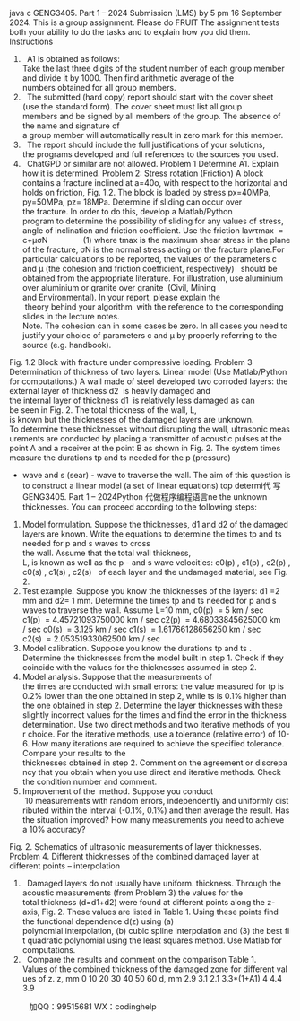 java c
GENG3405. Part 1 – 2024 
Submission (LMS) by 5 pm 16 September 2024. 
This is a group assignment. Please do FRUIT 
The assignment tests both your ability to do the tasks and to explain how you did them. Instructions 
1.   A1 is obtained as follows: Take the last three digits of the student number of each group member and divide it by 1000. Then find arithmetic average of the numbers obtained for all group members.
2.   The submitted (hard copy) report should start with the cover sheet (use the standard form). The cover sheet must list all group members and be signed by all members of the group. The absence of the name and signature of a group member will automatically result in zero mark for this member.
3.   The report should include the full justifications of your solutions, the programs developed and full references to the sources you used.
4.   ChatGPD or similar are not allowed.
Problem 1 Determine A1. Explain how it is determined.
Problem 2: Stress rotation (Friction) A block contains a fracture inclined at a=40o, with respect to the horizontal and holds on friction, Fig. 1.2. The block is loaded by stress px=40MPa, py=50MPa, pz= 18MPa. Determine if sliding can occur over the fracture. In order to do this, develop a Matlab/Python program to determine the possibility of sliding for any values of stress, angle of inclination and friction coefficient. Use the friction lawτmax  = c+μσN                (1)
where tmax is the maximum shear stress in the plane of the fracture, σN is the normal stress acting on the fracture plane.For particular calculations to be reported, the values of the parameters c and μ (the cohesion and friction coefficient, respectively)   should be obtained from the appropriate literature. For illustration, use aluminium over aluminium or granite over granite  (Civil, Mining and Environmental).
In your report, please explain the  theory behind your algorithm  with the reference to the corresponding slides in the lecture notes.
Note. The cohesion can in some cases be zero. In all cases you need to justify your choice of parameters c and μ by properly referring to the source (e.g. handbook).

Fig. 1.2 Block with fracture under compressive loading.
Problem 3 Determination of thickness of two layers. Linear model (Use Matlab/Python for computations.) A wall made of steel developed two corroded layers: the external layer of thickness d2  is heavily damaged and the internal layer of thickness d1  is relatively less damaged as can be seen in Fig. 2. The total thickness of the wall, L, is known but the thicknesses of the damaged layers are unknown. To determine these thicknesses without disrupting the wall, ultrasonic measurements are conducted by placing a transmitter of acoustic pulses at the point A and a receiver at the point B as shown in Fig. 2. The system times measure the durations tp and ts needed for the p (pressure)
- wave and s (sear) - wave to traverse the wall.
The aim of this question is to construct a linear model (a set of linear equations) top determi代 写GENG3405. Part 1 – 2024Python
代做程序编程语言ne the unknown thicknesses. You can proceed according to the following steps:
1. Model formulation. Suppose the thicknesses, d1 and d2 of the damaged layers are known. Write the equations to determine the times tp and ts needed for p and s waves to cross the wall. Assume that the total wall thickness, L, is known as well as the p - and s wave velocities: c0(p) , c1(p) , c2(p) , c0(s) , c1(s) , c2(s)   of each layer and the undamaged material, see Fig. 2.
2. Test example. Suppose you know the thicknesses of the layers: d1 =2 mm and d2= 1 mm. Determine the times tp and ts needed for p and s waves to traverse the wall. Assume L=10 mm,
c0(p)  = 5 km / sec
c1(p)  = 4.45721093750000 km / sec
c2(p)  = 4.68033845625000 km / sec
c0(s)  = 3.125 km / sec
c1(s)  = 1.61766128656250 km / sec
c2(s)  = 2.05351933062500 km / sec
3. Model calibration. Suppose you know the durations tp and ts . Determine the thicknesses from the model built in step 1. Check if they coincide with the values for the thicknesses assumed in step 2.
4. Model analysis. Suppose that the measurements of the times are conducted with small errors: the value measured for tp is 0.2% lower than the one obtained in step 2, while ts is 0.1% higher than the one obtained in step 2. Determine the layer thicknesses with these slightly incorrect values for the times and find the error in the thickness determination. Use two direct methods and two iterative methods of your choice. For the iterative methods, use a tolerance (relative error) of 10-6. How many iterations are required to achieve the specified tolerance. Compare your results to the thicknesses obtained in step 2. Comment on the agreement or discrepancy that you obtain when you use direct and iterative methods. Check the condition number and comment.
5. Improvement of the  method. Suppose you conduct  10 measurements with random errors, independently and uniformly distributed within the interval (-0.1%, 0.1%) and then average the result. Has the situation improved? How many measurements you need to achieve a 10% accuracy?

Fig. 2. Schematics of ultrasonic measurements of layer thicknesses.
Problem 4. Different thicknesses of the combined damaged layer at different points – interpolation 
1.   Damaged layers do not usually have uniform. thickness. Through the acoustic measurements (from Problem 3) the values for the total thickness (d=d1+d2) were found at different points along the z-axis, Fig. 2. These values are listed in Table 1. Using these points find the functional dependence d(z) using (a) polynomial interpolation, (b) cubic spline interpolation and (3) the best fit quadratic polynomial using the least squares method. Use Matlab for computations.
2.   Compare the results and comment on the comparison
Table 1. Values of the combined thickness of the damaged zone for different values of z. 
z, mm 
0 
10 
20 
30 
40 
50 
60 
d, mm 
2.9 
3.1 
2.1 
3.3*(1+A1) 
4 
4.4 
3.9 





         
加QQ：99515681  WX：codinghelp
